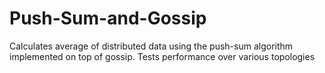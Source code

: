 Push-Sum-and-Gossip
===================

Calculates average of distributed data using the push-sum algorithm implemented on top of gossip. Tests performance over various topologies
